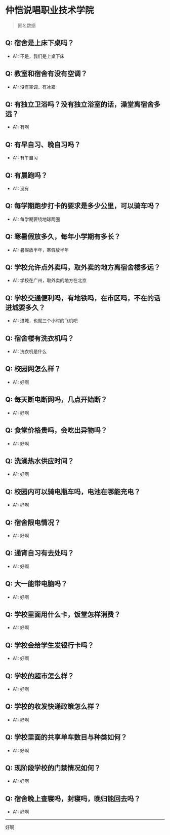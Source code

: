 # 仲恺说唱职业技术学院

> 匿名数据

## Q: 宿舍是上床下桌吗？

- A1: 不是，我们是上桌下床

## Q: 教室和宿舍有没有空调？

- A1: 没有空调，有冰箱

## Q: 有独立卫浴吗？没有独立浴室的话，澡堂离宿舍多远？

- A1: 有啊

## Q: 有早自习、晚自习吗？

- A1: 有午自习

## Q: 有晨跑吗？

- A1: 没有

## Q: 每学期跑步打卡的要求是多少公里，可以骑车吗？

- A1: 每学期要绕地球两圈

## Q: 寒暑假放多久，每年小学期有多长？

- A1: 暑假放半年，寒假放半年

## Q: 学校允许点外卖吗，取外卖的地方离宿舍楼多远？

- A1: 学校在广州，取外卖的地方在北京

## Q: 学校交通便利吗，有地铁吗，在市区吗，不在的话进城要多久？

- A1: 进城，也就三个小时的飞机吧

## Q: 宿舍楼有洗衣机吗？

- A1: 洗衣机是什么

## Q: 校园网怎么样？

- A1: 好啊

## Q: 每天断电断网吗，几点开始断？

- A1: 好啊

## Q: 食堂价格贵吗，会吃出异物吗？

- A1: 好啊

## Q: 洗澡热水供应时间？

- A1: 好啊

## Q: 校园内可以骑电瓶车吗，电池在哪能充电？

- A1: 好啊

## Q: 宿舍限电情况？

- A1: 好啊

## Q: 通宵自习有去处吗？

- A1: 好啊

## Q: 大一能带电脑吗？

- A1: 好啊

## Q: 学校里面用什么卡，饭堂怎样消费？

- A1: 好啊

## Q: 学校会给学生发银行卡吗？

- A1: 好啊

## Q: 学校的超市怎么样？

- A1: 好啊

## Q: 学校的收发快递政策怎么样？

- A1: 好啊

## Q: 学校里面的共享单车数目与种类如何？

- A1: 好啊

## Q: 现阶段学校的门禁情况如何？

- A1: 好啊

## Q: 宿舍晚上查寝吗，封寝吗，晚归能回去吗？

- A1: 好啊

***

好啊